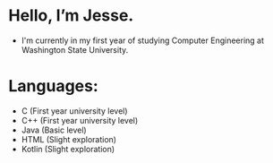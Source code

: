 # Hello, I’m Jesse.
- I'm currently in my first year of studying Computer Engineering at Washington State University.
# Languages: 
- C (First year university level)
- C++ (First year university level)
- Java (Basic level)
- HTML (Slight exploration) 
- Kotlin (Slight exploration)

<!---
JW-934/JW-934 is a ✨ special ✨ repository because its `README.md` (this file) appears on your GitHub profile.
You can click the Preview link to take a look at your changes.
--->
